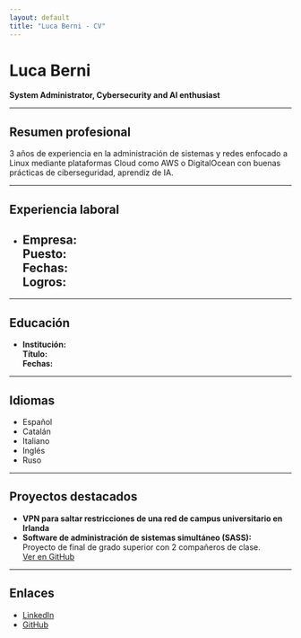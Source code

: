 ```yaml
---
layout: default
title: "Luca Berni - CV"
---
```


# Luca Berni

**System Administrator, Cybersecurity and AI enthusiast**

---

## Resumen profesional

3 años de experiencia en la administración de sistemas y redes enfocado a Linux mediante plataformas Cloud como AWS o DigitalOcean con buenas prácticas de ciberseguridad, aprendiz de IA.

---

## Experiencia laboral

<!-- Rellena cada experiencia siguiendo este formato -->
- **Empresa:**  
  **Puesto:**  
  **Fechas:**  
  **Logros:**  
  - 

---

## Educación

<!-- Rellena cada formación siguiendo este formato -->
- **Institución:**  
  **Título:**  
  **Fechas:**  

---

## Idiomas

- Español
- Catalán
- Italiano
- Inglés
- Ruso

---

## Proyectos destacados

- **VPN para saltar restricciones de una red de campus universitario en Irlanda**
- **Software de administración de sistemas simultáneo (SASS):**  
  Proyecto de final de grado superior con 2 compañeros de clase.  
  [Ver en GitHub](https://github.com/luca-berni/SASS-Project)

---

## Enlaces

- [LinkedIn](https://www.linkedin.com/in/luca-berni/)
- [GitHub](https://github.com/luca-berni)

